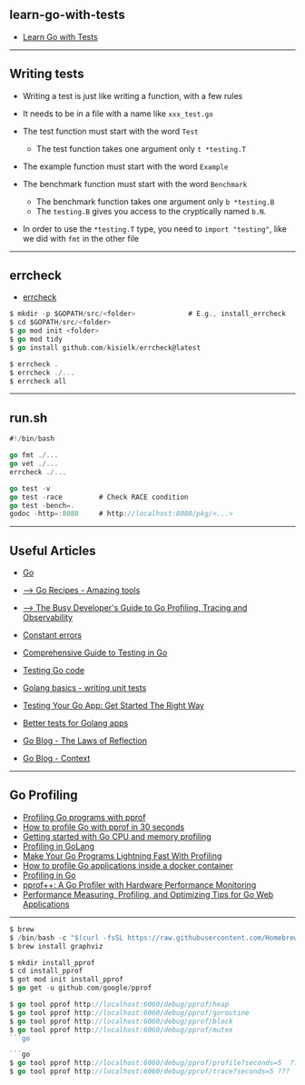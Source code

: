 ## learn-go-with-tests

* [Learn Go with Tests](https://quii.gitbook.io/learn-go-with-tests/)

***

## Writing tests

* Writing a test is just like writing a function, with a few rules
* It needs to be in a file with a name like `xxx_test.go`
* The test function must start with the word `Test`
  - The test function takes one argument only `t *testing.T`
* The example function must start with the word `Example`
* The benchmark function must start with the word `Benchmark`
  - The benchmark function takes one argument only `b *testing.B`
  - The `testing.B` gives you access to the cryptically named `b.N`.

* In order to use the `*testing.T` type, you need to `import "testing"`, like we did with `fmt` in the other file

***

## errcheck

* [errcheck](https://github.com/kisielk/errcheck)

```go
$ mkdir -p $GOPATH/src/<folder>             # E.g., install_errcheck
$ cd $GOPATH/src/<folder>
$ go mod init <folder>
$ go mod tidy
$ go install github.com/kisielk/errcheck@latest

$ errcheck .
$ errcheck ./...
$ errcheck all
```
***

## run.sh

```go
#!/bin/bash

go fmt ./...
go vet ./...
errcheck ./...

go test -v
go test -race         # Check RACE condition
go test -bench=.
godoc -http=:8080     # http://localhost:8080/pkg/<...>
```

***

## Useful Articles
* [Go](https://wiki.nikiv.dev/programming-languages/go/)
* [--> Go Recipes - Amazing tools](https://github.com/nikolaydubina/go-recipes)
* [--> The Busy Developer's Guide to Go Profiling, Tracing and Observability](https://github.com/DataDog/go-profiler-notes/blob/main/guide/README.md)
* [Constant errors](https://dave.cheney.net/2016/04/07/constant-errors)
* [Comprehensive Guide to Testing in Go](https://blog.jetbrains.com/go/2022/11/22/comprehensive-guide-to-testing-in-go/)
* [Testing Go code](https://subscription.packtpub.com/book/programming/9781838559335/11/ch11lvl1sec145/testing-go-code)
* [Golang basics - writing unit tests](https://blog.alexellis.io/golang-writing-unit-tests/)
* [Testing Your Go App: Get Started The Right Way](https://www.toptal.com/go/your-introductory-course-to-testing-with-go)
* [Better tests for Golang apps](https://levelup.gitconnected.com/better-tests-for-golang-apps-681ed2338677)

* [Go Blog - The Laws of Reflection](https://go.dev/blog/laws-of-reflection)
* [Go Blog - Context](https://go.dev/blog/context)

***

## Go Profiling
* [Profiling Go programs with pprof](https://jvns.ca/blog/2017/09/24/profiling-go-with-pprof/)
* [How to profile Go with pprof in 30 seconds](https://dev.to/agamm/how-to-profile-go-with-pprof-in-30-seconds-592a)
* [Getting started with Go CPU and memory profiling](https://flaviocopes.com/golang-profiling/)
* [Profiling in GoLang](https://golangdocs.com/profiling-in-golang)
* [Make Your Go Programs Lightning Fast With Profiling](https://code.tutsplus.com/tutorials/make-your-go-programs-lightning-fast-with-profiling--cms-29809)
* [How to profile Go applications inside a docker container](https://bruinsslot.jp/post/profiling-golang-docker-2/)
* [Profiling in Go](https://betterprogramming.pub/profiling-in-go-78cf71f81a07)
* [pprof++: A Go Profiler with Hardware Performance Monitoring](https://www.uber.com/blog/pprof-go-profiler/)
* [Performance Measuring, Profiling, and Optimizing Tips for Go Web Applications](https://articles.wesionary.team/performance-measuring-profiling-and-optimizing-tips-for-go-web-applications-20f2f812ff6e)

***

```go
$ brew
$ /bin/bash -c "$(curl -fsSL https://raw.githubusercontent.com/Homebrew/install/HEAD/install.sh)"
$ brew install graphviz
```

```go
$ mkdir install_pprof
$ cd install_pprof
$ got mod init install_pprof
$ go get -u github.com/google/pprof
```

```go
$ go tool pprof http://localhost:6060/debug/pprof/heap
$ go tool pprof http://localhost:6060/debug/pprof/goroutine
$ go tool pprof http://localhost:6060/debug/pprof/block
$ go tool pprof http://localhost:6060/debug/pprof/mutex
```go

```go
$ go tool pprof http://localhost:6060/debug/pprof/profile?seconds=5  ???
$ go tool pprof http://localhost:6060/debug/pprof/trace?seconds=5 ???
```
